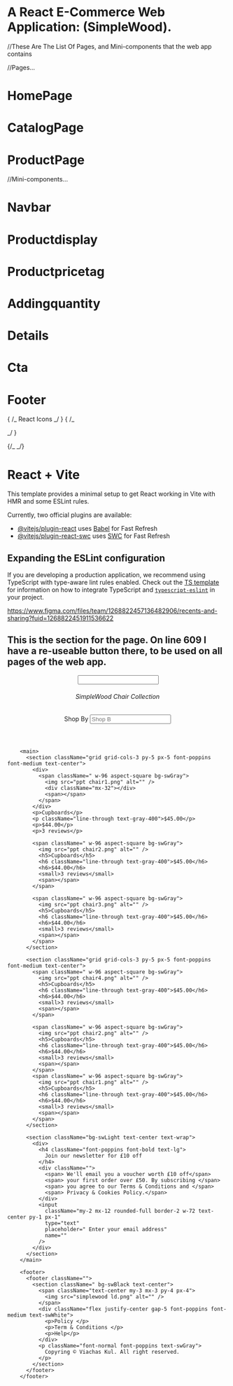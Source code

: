 # A React E-Commerce Web Application: (SimpleWood).

//These Are The List Of Pages, and Mini-components that the web app contains

//Pages...

# HomePage

# CatalogPage

# ProductPage

//Mini-components...

# Navbar

# Productdisplay

# Productpricetag

# Addingquantity

# Details

# Cta

# Footer

{
/_ React Icons _/
}
{
/\_ <div>
<MdOutlineCancel />
<IoMdMail />
<FaArrowLeft />
<FaArrowRight />
<RxHamburgerMenu />
<RiCrossFill />
<FaFacebookF />
<BsTwitterX />
<FaYoutube />
<IoLogoGoogle />
<FaRegCopyright />
<MdOutlineShoppingBag />
<FaArrowUp />
<IoIosArrowBack />
<IoStarSharp />
<FaHeart />

</div> _/
}

{/_ <span>
<FaSearch />
</span> _/}

# React + Vite

This template provides a minimal setup to get React working in Vite with HMR and some ESLint rules.

Currently, two official plugins are available:

- [@vitejs/plugin-react](https://github.com/vitejs/vite-plugin-react/blob/main/packages/plugin-react) uses [Babel](https://babeljs.io/) for Fast Refresh
- [@vitejs/plugin-react-swc](https://github.com/vitejs/vite-plugin-react/blob/main/packages/plugin-react-swc) uses [SWC](https://swc.rs/) for Fast Refresh

## Expanding the ESLint configuration

If you are developing a production application, we recommend using TypeScript with type-aware lint rules enabled. Check out the [TS template](https://github.com/vitejs/vite/tree/main/packages/create-vite/template-react-ts) for information on how to integrate TypeScript and [`typescript-eslint`](https://typescript-eslint.io) in your project.

https://www.figma.com/files/team/1268822457136482906/recents-and-sharing?fuid=1268822451911536622

## This is the section for the page. On line 609 I have a re-useable button there, to be used on all pages of the web app.



 <header>
          <span>
            <img src="" alt="" />
          </span>
          <input type="text" name="" placeholder="" />
          <span></span>
          <h6>SimpleWood Chair Collection</h6>
          <form action="">
            <label htmlFor="Shop By">Shop By</label>
            <input type="text" placeholder="Shop B" />
          </form>
        </header>

        <main>
          <section className="grid grid-cols-3 py-5 px-5 font-poppins font-medium text-center">
            <div>
              <span className=" w-96 aspect-square bg-swGray">
                <img src="ppt chair1.png" alt="" />
                <div className="mx-32"></div>
                <span></span>
              </span>
            </div>
            <p>Cupboards</p>
            <p className="line-through text-gray-400">$45.00</p>
            <p>$44.00</p>
            <p>3 reviews</p>

            <span className=" w-96 aspect-square bg-swGray">
              <img src="ppt chair2.png" alt="" />
              <h5>Cupboards</h5>
              <h6 className="line-through text-gray-400">$45.00</h6>
              <h6>$44.00</h6>
              <small>3 reviews</small>
              <span></span>
            </span>

            <span className=" w-96 aspect-square bg-swGray">
              <img src="ppt chair3.png" alt="" />
              <h5>Cupboards</h5>
              <h6 className="line-through text-gray-400">$45.00</h6>
              <h6>$44.00</h6>
              <small>3 reviews</small>
              <span></span>
            </span>
          </section>

          <section className="grid grid-cols-3 py-5 px-5 font-poppins font-medium text-center">
            <span className=" w-96 aspect-square bg-swGray">
              <img src="ppt chair4.png" alt="" />
              <h5>Cupboards</h5>
              <h6 className="line-through text-gray-400">$45.00</h6>
              <h6>$44.00</h6>
              <small>3 reviews</small>
              <span></span>
            </span>

            <span className=" w-96 aspect-square bg-swGray">
              <img src="ppt chair2.png" alt="" />
              <h5>Cupboards</h5>
              <h6 className="line-through text-gray-400">$45.00</h6>
              <h6>$44.00</h6>
              <small>3 reviews</small>
              <span></span>
            </span>
            <span className=" w-96 aspect-square bg-swGray">
              <img src="ppt chair1.png" alt="" />
              <h5>Cupboards</h5>
              <h6 className="line-through text-gray-400">$45.00</h6>
              <h6>$44.00</h6>
              <small>3 reviews</small>
              <span></span>
            </span>
          </section>

          <section className="bg-swLight text-center text-wrap">
            <div>
              <h4 className="font-poppins font-bold text-lg">
                Join our newsletter for £10 off
              </h4>
              <div className="">
                <span> We'll email you a voucher worth £10 off</span>
                <span> your first order over £50. By subscribing </span>
                <span> you agree to our Terms & Conditions and </span>
                <span> Privacy & Cookies Policy.</span>
              </div>
              <input
                className="my-2 mx-12 rounded-full border-2 w-72 text-center py-1 px-1"
                type="text"
                placeholder=" Enter your email address"
                name=""
              />
            </div>
          </section>
        </main>

        <footer>
          <footer className="">
            <section className=" bg-swBlack text-center">
              <span className="text-center my-3 mx-3 py-4 px-4">
                <img src="simplewood ld.png" alt="" />
              </span>
              <div className="flex justify-center gap-5 font-poppins font-medium text-swWhite">
                <p>Policy </p>
                <p>Term & Conditions </p>
                <p>Help</p>
              </div>
              <p className="font-normal font-poppins text-swGray">
                Copyring © Viachas Kul. All right reserved.
              </p>
            </section>
          </footer>
        </footer>
